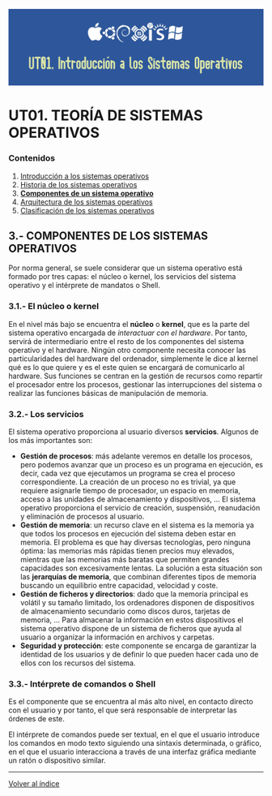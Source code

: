 ![Carátula UT01](imgs/caratula_ut01.png)

# UT01. TEORÍA DE SISTEMAS OPERATIVOS

### Contenidos

1. [Introducción a los sistemas operativos](01_introducción.md)
2. [Historia de los sistemas operativos](02_historia.md)
3. [**Componentes de un sistema operativo**](03_componentes.md)
4. [Arquitectura de los sistemas operativos](04_arquitectura.md)
5. [Clasificación de los sistemas operativos](05_clasificación.md)


## 3.- COMPONENTES DE LOS SISTEMAS OPERATIVOS

Por norma general, se suele considerar que un sistema operativo está formado por tres capas: el núcleo o kernel, los servicios del sistema operativo y el intérprete de mandatos o Shell.


### 3.1.- El núcleo o kernel

En el nivel más bajo se encuentra el **núcleo** o **kernel**, que es la parte del sistema operativo encargada de *interactuar con el hardware*. Por tanto, servirá de intermediario entre el resto de los componentes del sistema operativo y el hardware. Ningún otro componente necesita conocer las particularidades del hardware del ordenador, simplemente le dice al kernel qué es lo que quiere y es el este quien se encargará de comunicarlo al hardware.
Sus funciones se centran en la gestión de recursos como repartir el procesador entre los procesos, gestionar las interrupciones del sistema o realizar las funciones básicas de manipulación de memoria.

### 3.2.- Los servicios

El sistema operativo proporciona al usuario diversos **servicios**. Algunos de los más importantes son:

- **Gestión de procesos**: más adelante veremos en detalle los procesos, pero podemos avanzar que un proceso es un programa en ejecución, es decir, cada vez que ejecutamos un programa se crea el proceso correspondiente. La creación de un proceso no es trivial, ya que requiere asignarle tiempo de procesador, un espacio en memoria, acceso a las unidades de almacenamiento y dispositivos, … El sistema operativo proporciona el servicio de creación, suspensión, reanudación y eliminación de procesos al usuario.
- **Gestión de memoria**: un recurso clave en el sistema es la memoria ya que todos los procesos en ejecución del sistema deben estar en memoria. El problema es que hay diversas tecnologías, pero ninguna óptima: las memorias más rápidas tienen precios muy elevados, mientras que las memorias más baratas que permiten grandes capacidades son excesivamente lentas. La solución a esta situación son las **jerarquías de memoria**, que combinan diferentes tipos de memoria buscando un equilibrio entre capacidad, velocidad y coste.
- **Gestión de ficheros y directorios**: dado que la memoria principal es volátil y su tamaño limitado, los ordenadores disponen de dispositivos de almacenamiento secundario como discos duros, tarjetas de memoria, … Para almacenar la información en estos dispositivos el sistema operativo dispone de un sistema de ficheros que ayuda al usuario a organizar la información en archivos y carpetas.
- **Seguridad y protección**: este componente se encarga de garantizar la identidad de los usuarios y de definir lo que pueden hacer cada uno de ellos con los recursos del sistema.


### 3.3.- Intérprete de comandos o Shell

Es el componente que se encuentra al más alto nivel, en contacto directo con el usuario y por tanto, el que será responsable de interpretar las órdenes de este.

El intérprete de comandos puede ser textual, en el que el usuario introduce los comandos en modo texto siguiendo una sintaxis determinada, o gráfico, en el que el usuario interacciona a través de una interfaz gráfica mediante un ratón o dispositivo similar.

*** 

[Volver al índice](index_UT01.md)
